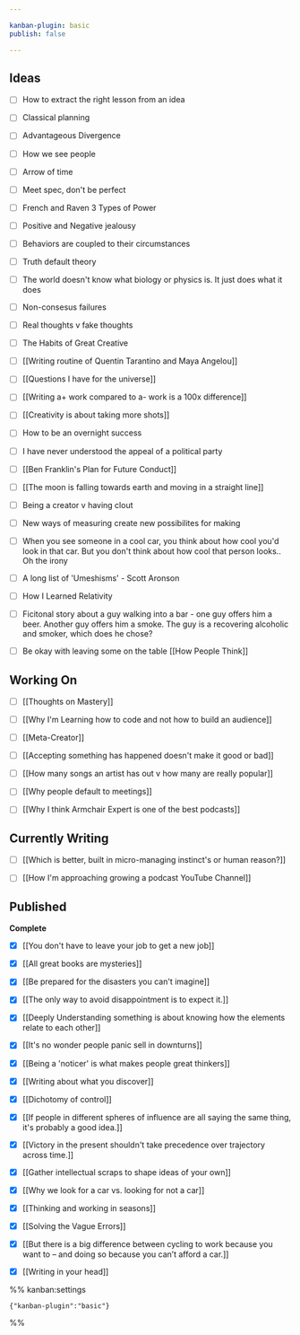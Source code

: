 ```yaml
---

kanban-plugin: basic
publish: false

---
```


## Ideas

- [ ] How to extract the right lesson from an idea
- [ ] Classical planning
- [ ] Advantageous Divergence
- [ ] How we see people
- [ ] Arrow of time
- [ ] Meet spec, don't be perfect
- [ ] French and Raven 3 Types of Power
- [ ] Positive and Negative jealousy
- [ ] Behaviors are coupled to their circumstances
- [ ] Truth default theory
- [ ] The world doesn't know what biology or physics is. It just does what it does
- [ ] Non-consesus failures
- [ ] Real thoughts v fake thoughts
- [ ] The Habits of Great Creative
- [ ] [[Writing routine of Quentin Tarantino and Maya Angelou]]
- [ ] [[Questions I have for the universe]]
- [ ] [[Writing a+ work compared to a- work is a 100x difference]]
- [ ] [[Creativity is about taking more shots]]
- [ ] How to be an overnight success
- [ ] I have never understood the appeal of a political party
- [ ] [[Ben Franklin's Plan for Future Conduct]]
- [ ] [[The moon is falling towards earth and moving in a straight line]]
- [ ] Being a creator v having clout
- [ ] New ways of measuring create new possibilites for making
- [ ] When you see someone in a cool car, you think about how cool you'd look in that car. But you don't think about how cool that person looks.. Oh the irony
- [ ] A long list of 'Umeshisms' - Scott Aronson
- [ ] How I Learned Relativity
- [ ] Ficitonal story about a guy walking into a bar - one guy offers him a beer. Another guy offers him a smoke. The guy is a recovering alcoholic and smoker, which does he chose?
- [ ] Be okay with leaving some on the table [[How People Think]]


## Working On

- [ ] [[Thoughts on Mastery]]
- [ ] [[Why I'm Learning how to code and not how to build an audience]]
- [ ] [[Meta-Creator]]
- [ ] [[Accepting something has happened doesn't make it good or bad]]
- [ ] [[How many songs an artist has out v how many are really popular]]
- [ ] [[Why people default to meetings]]
- [ ] [[Why I think Armchair Expert is one of the best podcasts]]


## Currently Writing

- [ ] [[Which is better, built in micro-managing instinct's or human reason?]]
- [ ] [[How I'm approaching growing a podcast YouTube Channel]]


## Published

**Complete**
- [x] [[You don't have to leave your job to get a new job]]
- [x] [[All great books are mysteries]]
- [x] [[Be prepared for the disasters you can't imagine]]
- [x] [[The only way to avoid disappointment is to expect it.]]
- [x] [[Deeply Understanding something is about knowing how the elements relate to each other]]
- [x] [[It's no wonder people panic sell in downturns]]
- [x] [[Being a 'noticer' is what makes people great thinkers]]
- [x] [[Writing about what you discover]]
- [x] [[Dichotomy of control]]
- [x] [[If people in different spheres of influence are all saying the same thing, it's probably a good idea.]]
- [x] [[Victory in the present shouldn't take precedence over trajectory across time.]]
- [x] [[Gather intellectual scraps to shape ideas of your own]]
- [x] [[Why we look for a car vs. looking for not a car]]
- [x] [[Thinking and working in seasons]]
- [x] [[Solving the Vague Errors]]
- [x] [[But there is a big difference between cycling to work because you want to – and doing so because you can’t afford a car.]]
- [x] [[Writing in your head]]




%% kanban:settings
```
{"kanban-plugin":"basic"}
```
%%